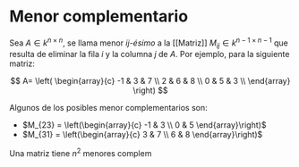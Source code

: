 # Menor complementario

Sea $A \in k^{n \times n}$, se llama menor *$ij$-ésimo* a la [[Matriz]] $M_{ij} \in k^{n-1 \times n-1}$ que resulta de eliminar la fila $i$ y la columna $j$ de $A$. Por ejemplo, para la siguiente matriz:

$$
A=
\left( 
    \begin{array}{c}
        -1 & 3 & 7 \\
        2 & 6 & 8 \\
        0 & 5 & 3 \\
    \end{array}
\right)
$$

Algunos de los posibles menor complementarios son:

- $M_{23} = \left(\begin{array}{c} -1 & 3 \\ 0 & 5 \end{array}\right)$
- $M_{31} = \left(\begin{array}{c} 3 & 7 \\ 6 & 8 \end{array}\right)$

Una matriz tiene $n^2$ menores complem
